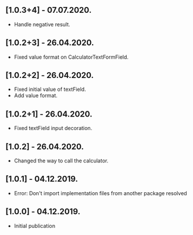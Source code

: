 ## [1.0.3+4] - 07.07.2020.

* Handle negative result.

## [1.0.2+3] - 26.04.2020.

* Fixed value format on CalculatorTextFormField.
  
## [1.0.2+2] - 26.04.2020.

* Fixed initial value of textField.
* Add value format.
  
## [1.0.2+1] - 26.04.2020.

* Fixed textField input decoration.

## [1.0.2] - 26.04.2020.

* Changed the way to call the calculator.

## [1.0.1] - 04.12.2019.

* Error: Don't import implementation files from another package resolved

## [1.0.0] - 04.12.2019.

* Initial publication
